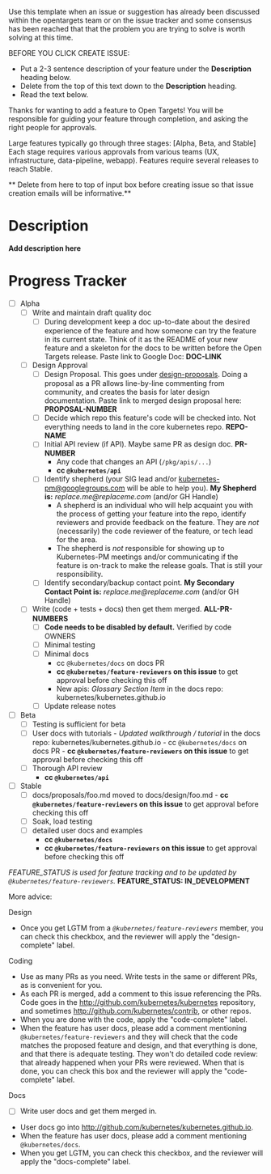 Use this template when an issue or suggestion has already been discussed within the opentargets team or on the issue tracker and some consensus has been reached that
  that the problem you are trying to solve is worth solving at this time.

BEFORE YOU CLICK CREATE ISSUE:

- Put a 2-3 sentence description of your feature under the **Description** heading below.
- Delete from the top of this text down to the **Description** heading.
- Read the text below.

Thanks for wanting to add a feature to Open Targets!  You will be responsible for guiding
your feature through completion, and asking the right people for approvals.  

Large features typically go through three stages: [Alpha, Beta, and Stable]
Each stage requires various approvals from various teams (UX, infrastructure, data-pipeline, webapp). Features require several releases
to reach Stable.


** Delete from here to top of input box before creating issue so that issue creation emails will be informative.**

# Description

**Add description here**


# Progress Tracker

- [ ] Alpha
    - [ ] Write and maintain draft quality doc
      - [ ] During development keep a doc up-to-date about the desired experience of the feature and how someone can try the feature in its current state. Think of it as the README of your new feature and a skeleton for the docs to be written before the Open Targets release. Paste link to Google Doc: **DOC-LINK**
    - [ ] Design Approval
      - [ ] Design Proposal.  This goes under [design-proposals](https://github.com/kubernetes/community/tree/master/contributors/design-proposals).  Doing a proposal as a PR allows line-by-line commenting from community, and creates the basis for later design documentation.  Paste link to merged design proposal here: **PROPOSAL-NUMBER**
      - [ ] Decide which repo this feature's code will be checked into. Not everything needs to land in the core kubernetes repo. **REPO-NAME**
      - [ ] Initial API review (if API).  Maybe same PR as design doc. **PR-NUMBER**
        -  Any code that changes an API (`/pkg/apis/...`)
        -  **cc `@kubernetes/api`**
      - [ ] Identify shepherd (your SIG lead and/or kubernetes-pm@googlegroups.com will be able to help you). **My Shepherd is:** _replace.me@replaceme.com_ (and/or GH Handle)
        -  A shepherd is an individual who will help acquaint you with the process of getting your feature into the repo, identify reviewers and provide feedback on the feature. They are _not_ (necessarily) the code reviewer of the feature, or tech lead for the area.
        -  The shepherd is _not_ responsible for showing up to Kubernetes-PM meetings and/or communicating if the feature is on-track to make the release goals. That is still your responsibility.
      - [ ] Identify secondary/backup contact point. **My Secondary Contact Point is:** _replace.me@replaceme.com_ (and/or GH Handle)
    - [ ] Write (code + tests + docs) then get them merged.  **ALL-PR-NUMBERS**
      - [ ] **Code needs to be disabled by default.**   Verified by code OWNERS
      - [ ] Minimal testing
      - [ ] Minimal docs
        - cc `@kubernetes/docs` on docs PR
        - **cc `@kubernetes/feature-reviewers` on this issue** to get approval before checking this off
        - New apis: *Glossary Section Item* in the docs repo: kubernetes/kubernetes.github.io
      - [ ] Update release notes
- [ ] Beta
  - [ ] Testing is sufficient for beta
  - [ ] User docs with tutorials
        - *Updated walkthrough / tutorial* in the docs repo: kubernetes/kubernetes.github.io
        - cc `@kubernetes/docs` on docs PR
        - **cc `@kubernetes/feature-reviewers` on this issue** to get approval before checking this off
  - [ ] Thorough API review
    - **cc `@kubernetes/api`**
- [ ] Stable
  - [ ] docs/proposals/foo.md moved to docs/design/foo.md 
        - **cc `@kubernetes/feature-reviewers` on this issue** to get approval before checking this off
  - [ ] Soak, load testing 			
  - [ ] detailed user docs and examples
    - **cc `@kubernetes/docs`**
    - **cc `@kubernetes/feature-reviewers` on this issue** to get approval before checking this off

*FEATURE_STATUS is used for feature tracking and to be updated by `@kubernetes/feature-reviewers`.*
**FEATURE_STATUS: IN_DEVELOPMENT**

More advice:

Design
   - Once you get LGTM from a *`@kubernetes/feature-reviewers`* member, you can check this checkbox, and the reviewer will apply the "design-complete" label.
 
Coding
  - Use as many PRs as you need.  Write tests in the same or different PRs, as is convenient for you.
  - As each PR is merged, add a comment to this issue referencing the PRs.  Code goes in the http://github.com/kubernetes/kubernetes repository,
        and sometimes http://github.com/kubernetes/contrib, or other repos.
  - When you are done with the code, apply the "code-complete" label.
  - When the feature has user docs, please add a comment mentioning `@kubernetes/feature-reviewers` and they will
        check that the code matches the proposed feature and design, and that everything is done, and that there is adequate
        testing.  They won't do detailed code review: that already happened when your PRs were reviewed.
        When that is done, you can check this box and the reviewer will apply the "code-complete" label.

Docs
  - [ ] Write user docs and get them merged in.
  - User docs go into http://github.com/kubernetes/kubernetes.github.io.
  - When the feature has user docs, please add a comment mentioning `@kubernetes/docs`.
  - When you get LGTM, you can check this checkbox, and the reviewer will apply the "docs-complete" label.

